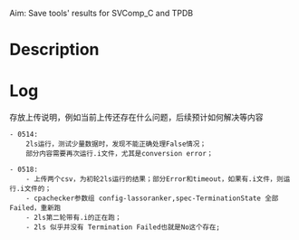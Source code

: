 Aim:
    Save tools' results for SVComp_C and TPDB

# Description


# Log
存放上传说明，例如当前上传还存在什么问题，后续预计如何解决等内容
```text
- 0514: 
    2ls运行，测试少量数据时，发现不能正确处理False情况；
    部分内容需要再次运行.i文件，尤其是conversion error；

- 0518:
    - 上传两个csv，为初轮2ls运行的结果；部分Error和timeout，如果有.i文件，则运行.i文件的；
    - cpachecker参数组 config-lassoranker,spec-TerminationState 全部Failed，重新跑
    - 2ls第二轮带有.i的正在跑；
    - 2ls 似乎并没有 Termination Failed也就是No这个存在;

```
